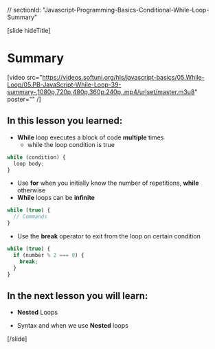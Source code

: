 // sectionId: "Javascript-Programming-Basics-Conditional-While-Loop-Summary"

[slide hideTitle]
# Summary

[video src="https://videos.softuni.org/hls/javascript-basics/05.While-Loop/05.PB-JavaScript-While-Loop-39-summary-,1080p,720p,480p,360p,240p,.mp4/urlset/master.m3u8" poster="" /]


## In this lesson you learned:

- **While** loop executes a block of code **multiple** times
   - while the loop condition is true

```js
while (condition) {
  loop body;
}
```
- Use **for** when you initially know the number of repetitions, **while** otherwise
- **While** loops can be **infinite**
```js
while (true) {
  // Commands
}
```

   - Use the **break** operator to exit from the loop on certain condition
```js
while (true) {
  if (number % 2 === 0) {
    break;
  }
}
```

## In the next lesson you will learn:

- **Nested** Loops

- Syntax and when we use **Nested** loops

[/slide]
